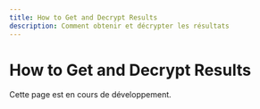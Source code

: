 ```yaml
---
title: How to Get and Decrypt Results
description: Comment obtenir et décrypter les résultats
---
```


# How to Get and Decrypt Results

Cette page est en cours de développement.

<!-- TODO: Ajouter le guide pour obtenir et décrypter les résultats --> 